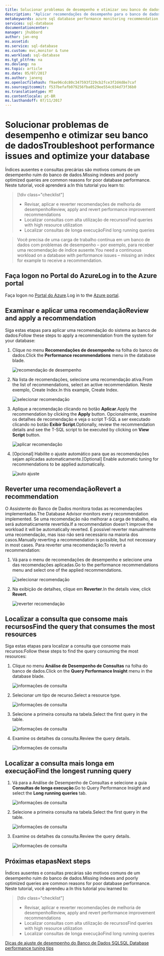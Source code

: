 ```yaml
---
title: Solucionar problemas de desempenho e otimizar seu banco de dados | Microsoft Docs
description: "Aplicar recomendações de desempenho para o banco de dados SQL, bem como aprender a obter informações sobre o desempenho das consultas em execução no seu banco de dados"
metakeywords: azure sql database performance monitoring recommendation
services: sql-database
documentationcenter: 
manager: jhubbard
author: jan-eng
ms.assetid: 
ms.service: sql-database
ms.custom: mvc,monitor & tune
ms.workload: sql-database
ms.tgt_pltfrm: na
ms.devlang: na
ms.topic: article
ms.date: 05/07/2017
ms.author: janeng
ms.openlocfilehash: f9ae96cdc80c347593f229cb2fce3f2d4d8e7caf
ms.sourcegitcommit: f537befafb079256fba0529ee554c034d73f36b0
ms.translationtype: MT
ms.contentlocale: pt-BR
ms.lasthandoff: 07/11/2017
---
```

# <a name="troubleshoot-performance-issues-and-optimize-your-database"></a><span data-ttu-id="e1d9b-103">Solucionar problemas de desempenho e otimizar seu banco de dados</span><span class="sxs-lookup"><span data-stu-id="e1d9b-103">Troubleshoot performance issues and optimize your database</span></span>

<span data-ttu-id="e1d9b-104">Índices ausentes e consultas precárias são motivos comuns de um desempenho ruim do banco de dados.</span><span class="sxs-lookup"><span data-stu-id="e1d9b-104">Missing indexes and poorly optimized queries are common reasons for poor database performance.</span></span> <span data-ttu-id="e1d9b-105">Neste tutorial, você aprenderá a:</span><span class="sxs-lookup"><span data-stu-id="e1d9b-105">In this tutorial you learn to:</span></span>
> [!div class="checklist"]
> * <span data-ttu-id="e1d9b-106">Revisar, aplicar e reverter recomendações de melhoria de desempenho</span><span class="sxs-lookup"><span data-stu-id="e1d9b-106">Review, apply and revert performance improvement recommendations</span></span>
> * <span data-ttu-id="e1d9b-107">Localizar consultas com alta utilização de recursos</span><span class="sxs-lookup"><span data-stu-id="e1d9b-107">Find queries with high resource utilization</span></span>
> * <span data-ttu-id="e1d9b-108">Localizar consultas de longa execução</span><span class="sxs-lookup"><span data-stu-id="e1d9b-108">Find long running queries</span></span>

> <span data-ttu-id="e1d9b-109">Você precisa de uma carga de trabalho contínua em um banco de dados com problemas de desempenho – por exemplo, para receber uma recomendação de índice ausente.</span><span class="sxs-lookup"><span data-stu-id="e1d9b-109">You need a continuous workload on a database with performance issues – missing an index for example to receive a recommendation.</span></span>
>

## <a name="log-in-to-the-azure-portal"></a><span data-ttu-id="e1d9b-110">Faça logon no Portal do Azure</span><span class="sxs-lookup"><span data-stu-id="e1d9b-110">Log in to the Azure portal</span></span>

<span data-ttu-id="e1d9b-111">Faça logon no [Portal do Azure](https://portal.azure.com/).</span><span class="sxs-lookup"><span data-stu-id="e1d9b-111">Log in to the [Azure portal](https://portal.azure.com/).</span></span>

## <a name="review-and-apply-a-recommendation"></a><span data-ttu-id="e1d9b-112">Examinar e aplicar uma recomendação</span><span class="sxs-lookup"><span data-stu-id="e1d9b-112">Review and apply a recommendation</span></span>

<span data-ttu-id="e1d9b-113">Siga estas etapas para aplicar uma recomendação do sistema ao banco de dados:</span><span class="sxs-lookup"><span data-stu-id="e1d9b-113">Follow these steps to apply a recommendation from the system for your database:</span></span>

1. <span data-ttu-id="e1d9b-114">Clique no menu **Recomendações de desempenho** na folha do banco de dados.</span><span class="sxs-lookup"><span data-stu-id="e1d9b-114">Click the **Performance recommendations** menu in the database blade.</span></span>

    ![recomendação de desempenho](./media/sql-database-performance-tutorial/perf_recommendations.png)

2. <span data-ttu-id="e1d9b-116">Na lista de recomendações, selecione uma recomendação ativa.</span><span class="sxs-lookup"><span data-stu-id="e1d9b-116">From the list of recommendations, select an active recommendation.</span></span> <span data-ttu-id="e1d9b-117">Neste exemplo, Create Index.</span><span class="sxs-lookup"><span data-stu-id="e1d9b-117">In this example, Create Index.</span></span>

    ![selecionar recomendação](./media/sql-database-performance-tutorial/create_index.png)

3. <span data-ttu-id="e1d9b-119">Aplique a recomendação clicando no botão **Aplicar**.</span><span class="sxs-lookup"><span data-stu-id="e1d9b-119">Apply the recommendation by clicking the **Apply** button.</span></span> <span data-ttu-id="e1d9b-120">Opcionalmente, examine os detalhes de recomendação e veja o script T-SQL a ser executado clicando no botão **Exibir Script**.</span><span class="sxs-lookup"><span data-stu-id="e1d9b-120">Optionally, review the recommendation details and see the T-SQL script to  be executed by clicking on **View Script** button.</span></span>

    ![aplicar recomendação](./media/sql-database-performance-tutorial/apply.png)

4. <span data-ttu-id="e1d9b-122">[Opcional] Habilite o ajuste automático para que as recomendações sejam aplicadas automaticamente.</span><span class="sxs-lookup"><span data-stu-id="e1d9b-122">[Optional] Enable automatic tuning for recommendations to be applied automatically.</span></span>

    ![auto ajuste](./media/sql-database-performance-tutorial/auto_tuning.png)

## <a name="revert-a-recommendation"></a><span data-ttu-id="e1d9b-124">Reverter uma recomendação</span><span class="sxs-lookup"><span data-stu-id="e1d9b-124">Revert a recommendation</span></span>

<span data-ttu-id="e1d9b-125">O Assistente do Banco de Dados monitora todas as recomendações implementadas.</span><span class="sxs-lookup"><span data-stu-id="e1d9b-125">The Database Advisor monitors every recommendation implemented.</span></span> <span data-ttu-id="e1d9b-126">Se uma recomendação não melhorar a carga de trabalho, ela será automaticamente revertida.</span><span class="sxs-lookup"><span data-stu-id="e1d9b-126">If a recommendation doesn't improve the workload it will be automatically reverted.</span></span> <span data-ttu-id="e1d9b-127">É possível reverter manualmente uma recomendação, mas isso não será necessário na maioria dos casos.</span><span class="sxs-lookup"><span data-stu-id="e1d9b-127">Manually reverting a recommendation is possible, but not necessary in most cases.</span></span> <span data-ttu-id="e1d9b-128">Para reverter uma recomendação:</span><span class="sxs-lookup"><span data-stu-id="e1d9b-128">To revert a recommendation:</span></span>

1. <span data-ttu-id="e1d9b-129">Vá para o menu de recomendações de desempenho e selecione uma das recomendações aplicadas.</span><span class="sxs-lookup"><span data-stu-id="e1d9b-129">Go to the performance recommendations menu and select one of the applied recommendations.</span></span>

    ![selecionar recomendação](./media/sql-database-performance-tutorial/select.png)

2. <span data-ttu-id="e1d9b-131">Na exibição de detalhes, clique em **Reverter**.</span><span class="sxs-lookup"><span data-stu-id="e1d9b-131">In the details view, click **Revert**.</span></span>

    ![reverter recomendação](./media/sql-database-performance-tutorial/revert.png)

## <a name="find-the-query-that-consumes-the-most-resources"></a><span data-ttu-id="e1d9b-133">Localizar a consulta que consome mais recursos</span><span class="sxs-lookup"><span data-stu-id="e1d9b-133">Find the query that consumes the most resources</span></span>

<span data-ttu-id="e1d9b-134">Siga estas etapas para localizar a consulta que consome mais recursos:</span><span class="sxs-lookup"><span data-stu-id="e1d9b-134">Follow these steps to find the query consuming the most resources:</span></span>

1. <span data-ttu-id="e1d9b-135">Clique no menu **Análise de Desempenho de Consultas** na folha do banco de dados.</span><span class="sxs-lookup"><span data-stu-id="e1d9b-135">Click on the **Query Performance Insight** menu in the database blade.</span></span>

    ![informações de consulta](./media/sql-database-performance-tutorial/query_perf_insights.png)

2. <span data-ttu-id="e1d9b-137">Selecionar um tipo de recurso.</span><span class="sxs-lookup"><span data-stu-id="e1d9b-137">Select a resource type.</span></span>

    ![informações de consulta](./media/sql-database-performance-tutorial/select_resource_type.png)

3. <span data-ttu-id="e1d9b-139">Selecione a primeira consulta na tabela.</span><span class="sxs-lookup"><span data-stu-id="e1d9b-139">Select the first query in the table.</span></span>

    ![informações de consulta](./media/sql-database-performance-tutorial/select_query.png)

4. <span data-ttu-id="e1d9b-141">Examine os detalhes da consulta.</span><span class="sxs-lookup"><span data-stu-id="e1d9b-141">Review the query details.</span></span>

    ![informações de consulta](./media/sql-database-performance-tutorial/query_details.png)

## <a name="find-the-longest-running-query"></a><span data-ttu-id="e1d9b-143">Localizar a consulta mais longa em execução</span><span class="sxs-lookup"><span data-stu-id="e1d9b-143">Find the longest running query</span></span>

1. <span data-ttu-id="e1d9b-144">Vá para a Análise de Desempenho de Consultas e selecione a guia **Consultas de longa execução**.</span><span class="sxs-lookup"><span data-stu-id="e1d9b-144">Go to Query Performance Insight and select the **Long running queries** tab.</span></span>

    ![informações de consulta](./media/sql-database-performance-tutorial/long_running.png)

3. <span data-ttu-id="e1d9b-146">Selecione a primeira consulta na tabela.</span><span class="sxs-lookup"><span data-stu-id="e1d9b-146">Select the first query in the table.</span></span>

    ![informações de consulta](./media/sql-database-performance-tutorial/select_first_query.png)

4. <span data-ttu-id="e1d9b-148">Examine os detalhes da consulta.</span><span class="sxs-lookup"><span data-stu-id="e1d9b-148">Review the query details.</span></span>

    ![informações de consulta](./media/sql-database-performance-tutorial/review_query_details.png)



## <a name="next-steps"></a><span data-ttu-id="e1d9b-150">Próximas etapas</span><span class="sxs-lookup"><span data-stu-id="e1d9b-150">Next steps</span></span> 
<span data-ttu-id="e1d9b-151">Índices ausentes e consultas precárias são motivos comuns de um desempenho ruim do banco de dados.</span><span class="sxs-lookup"><span data-stu-id="e1d9b-151">Missing indexes and poorly optimized queries are common reasons for poor database performance.</span></span> <span data-ttu-id="e1d9b-152">Neste tutorial, você aprendeu a:</span><span class="sxs-lookup"><span data-stu-id="e1d9b-152">In this tutorial you learned to:</span></span>
> [!div class="checklist"]
> * <span data-ttu-id="e1d9b-153">Revisar, aplicar e reverter recomendações de melhoria de desempenho</span><span class="sxs-lookup"><span data-stu-id="e1d9b-153">Review, apply and revert performance improvement recommendations</span></span>
> * <span data-ttu-id="e1d9b-154">Localizar consultas com alta utilização de recursos</span><span class="sxs-lookup"><span data-stu-id="e1d9b-154">Find queries with high resource utilization</span></span>
> * <span data-ttu-id="e1d9b-155">Localizar consultas de longa execução</span><span class="sxs-lookup"><span data-stu-id="e1d9b-155">Find long running queries</span></span>

[<span data-ttu-id="e1d9b-156">Dicas de ajuste de desempenho do Banco de Dados SQL</span><span class="sxs-lookup"><span data-stu-id="e1d9b-156">SQL Database performance tuning tips</span></span>](https://docs.microsoft.com/azure/sql-database/sql-database-troubleshoot-performance)
